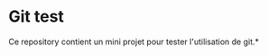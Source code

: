 # Git test 

Ce repository contient un mini projet pour tester l'utilisation de git.*




<!-- commandes pour giter : 
git add . (point piur tout selectionner et envoyer)
git commit (pour créer commentaire titre /Ligne/ligne commentaire>) et Fermer l'onglet   
git push (origin) [main] ()=direction []=branche     :   Pour envoyer sur GitHub
git status :(pour voir les changements en cours) -->